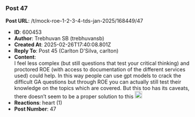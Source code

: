 ### Post 47
**Post URL**: /t/mock-roe-1-2-3-4-tds-jan-2025/168449/47
- **ID**: 600453
- **Author**: Trebhuvan SB (trebhuvansb)
- **Created At**: 2025-02-26T17:40:08.801Z
- **Reply To**: Post 45 (Carlton D'Silva, carlton)
- **Content**:  
  I feel less complex (but still questions that test your critical thinking) and proctored ROE (with access to documentation of the different services used) could help. In this way people can use gpt models to crack the difficult GA questions but through ROE you can actually still test their knowledge on the topics which are covered.
But this too has its caveats, there doesn’t seem to be a proper solution to this <img src="https://emoji.discourse-cdn.com/google/sweat_smile.png?v=12" title=":sweat_smile:" class="emoji" alt=":sweat_smile:" loading="lazy" width="20" height="20">
- **Reactions**: heart (1)
- **Post Number**: 47

